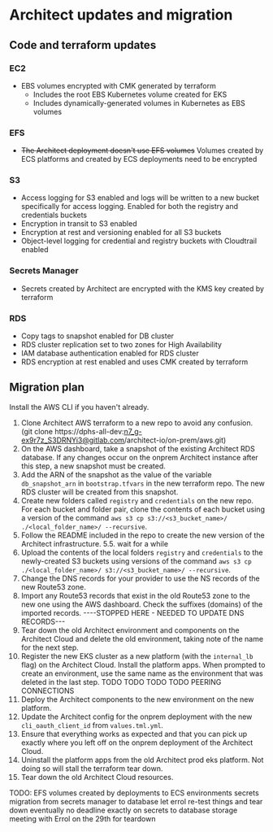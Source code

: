 # Architect updates and migration

## Code and terraform updates

### EC2

* EBS volumes encrypted with CMK generated by terraform
  * Includes the root EBS Kubernetes volume created for EKS
  * Includes dynamically-generated volumes in Kubernetes as EBS volumes

### EFS

* ~~The Architect deployment doesn't use EFS volumes~~ Volumes created by ECS platforms and created by ECS deployments need to be encrypted

### S3

* Access logging for S3 enabled and logs will be written to a new bucket specifically for access logging. Enabled for both the registry and credentials buckets
* Encryption in transit to S3 enabled
* Encryption at rest and versioning enabled for all S3 buckets
* Object-level logging for credential and registry buckets with Cloudtrail enabled

### Secrets Manager

* Secrets created by Architect are encrypted with the KMS key created by terraform

### RDS

* Copy tags to snapshot enabled for DB cluster
* RDS cluster replication set to two zones for High Availability
* IAM database authentication enabled for RDS cluster
* RDS encryption at rest enabled and uses CMK created by terraform

## Migration plan

Install the AWS CLI if you haven't already.

1. Clone Architect AWS terraform to a new repo to avoid any confusion. (git clone https://dphs-all-dev:n7_g-ex9r7z_S3DRNYi3@gitlab.com/architect-io/on-prem/aws.git)
2. On the AWS dashboard, take a snapshot of the existing Architect RDS database. If any changes occur on the onprem Architect instance after this step, a new snapshot must be created.
3. Add the ARN of the snapshot as the value of the variable `db_snapshot_arn` in `bootstrap.tfvars` in the new terraform repo. The new RDS cluster will be created from this snapshot.
4. Create new folders called `registry` and `credentials` on the new repo. For each bucket and folder pair, clone the contents of each bucket using a version of the command `aws s3 cp s3://<s3_bucket_name>/ ./<local_folder_name>/ --recursive`.
5. Follow the README included in the repo to create the new version of the Architect infrastructure.
5.5. wait for a while
6. Upload the contents of the local folders `registry` and `credentials` to the newly-created S3 buckets using versions of the command `aws s3 cp ./<local_folder_name>/ s3://<s3_bucket_name>/ --recursive`.
7. Change the DNS records for your provider to use the NS records of the new Route53 zone.
8. Import any Route53 records that exist in the old Route53 zone to the new one using the AWS dashboard. Check the suffixes (domains) of the imported records.
----STOPPED HERE - NEEDED TO UPDATE DNS RECORDS---
9. Tear down the old Architect environment and components on the Architect Cloud and delete the old environment, taking note of the name for the next step.
10. Register the new EKS cluster as a new platform (with the `internal_lb` flag) on the Architect Cloud. Install the platform apps. When prompted to create an environment, use the same name as the environment that was deleted in the last step.
TODO TODO TODO TODO PEERING CONNECTIONS
11. Deploy the Architect components to the new environment on the new platform.
12. Update the Architect config for the onprem deployment with the new `cli_oauth_client_id` from `values.tml.yml`.
13. Ensure that everything works as expected and that you can pick up exactly where you left off on the onprem deployment of the Architect Cloud.
14. Uninstall the platform apps from the old Architect prod eks platform. Not doing so will stall the terraform tear down.
15. Tear down the old Architect Cloud resources.


TODO:
EFS volumes created by deployments to ECS environments
secrets migration from secrets manager to database
let errol re-test things and tear down eventually
no deadline exactly on secrets to database storage
meeting with Errol on the 29th for teardown
